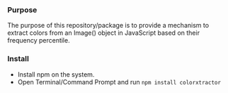 ### Purpose
The purpose of this repository/package is to provide a mechanism to extract colors from an Image() object in JavaScript based on their frequency percentile.

### Install
- Install npm on the system.
- Open Terminal/Command Prompt and run
  ```npm install colorxtractor```
